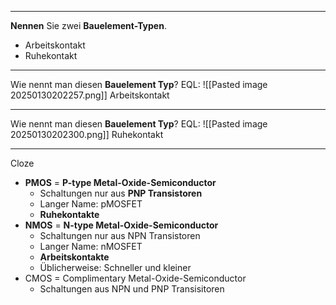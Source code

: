 
---
**Nennen** Sie zwei **Bauelement-Typen**.
- Arbeitskontakt
- Ruhekontakt

---
Wie nennt man diesen **Bauelement Typ**?
EQL: ![[Pasted image 20250130202257.png]]
Arbeitskontakt

---
Wie nennt man diesen **Bauelement Typ**?
EQL: ![[Pasted image 20250130202300.png]]
Ruhekontakt

---
Cloze
- **PMOS** = **P-type Metal-Oxide-Semiconductor**  
	- Schaltungen nur aus **PNP Transistoren**  
	- Langer Name: pMOSFET  
	- **Ruhekontakte**  
- **NMOS** = **N-type Metal-Oxide-Semiconductor**  
	- Schaltungen nur aus NPN Transistoren  
	- Langer Name: nMOSFET  
	- **Arbeitskontakte**
	- Üblicherweise: Schneller und kleiner  
- CMOS = Complimentary Metal-Oxide-Semiconductor  
	- Schaltungen aus NPN und PNP Transisitoren
